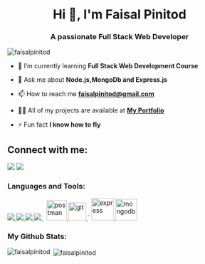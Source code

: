 <h1 align="center">Hi 👋, I'm Faisal Pinitod</h1>
<h3 align="center">A passionate Full Stack Web Developer</h3>

<p align="left"> <img src="https://komarev.com/ghpvc/?username=faisalpinitod&label=Profile%20views&color=0e75b6&style=flat" alt="faisalpinitod" /> </p>

- 🌱 I’m currently learning **Full Stack Web Development Course**

- 💬 Ask me about **Node.js,MongoDb and Express.js**

- 📫 How to reach me **[faisalpinitod@gmail.com](https://faisalpinitod@gmail.com)**

- 👨‍💻 All of my projects are available at  **[My Portfolio](https://faisalpinitod.github.io/)**

- ⚡ Fun fact **I know how to fly**

## Connect with me:
<p align="left">

<a href = "https://www.linkedin.com/in/faisal-pinitod-41b0671ba/"><img src="https://img.icons8.com/fluent/48/000000/linkedin.png"/></a>
<a href = "https://twitter.com/iam_faisal17"><img src="https://img.icons8.com/fluent/48/000000/twitter.png"/></a>
<!-- <a href = "https://www.instagram.com/iam_faisal17/"><img src="https://img.icons8.com/fluent/48/000000/instagram-new.png"/></a> -->
</p>

<h3 align="left">Languages and Tools:</h3>

<p align="left">
    <a href="https://developer.mozilla.org/en-US/docs/Web/JavaScript" target="_blank"> <img src="https://img.icons8.com/color/48/000000/javascript.png"/> </a>
    <a href="https://www.w3.org/html/" target="_blank"> <img src="https://img.icons8.com/color/48/000000/html-5.png"/> </a>
    <a href="https://www.w3schools.com/css/" target="_blank"> <img src="https://img.icons8.com/color/48/000000/css3.png"/> </a>
    <a style="padding-right:8px;" href="https://nodejs.org" target="_blank"> <img src="https://img.icons8.com/color/48/000000/nodejs.png"/> </a>
    <a href="https://postman.com" target="_blank"> <img src="https://www.vectorlogo.zone/logos/getpostman/getpostman-icon.svg" alt="postman" width="45" height="45"/> </a> 
  <a href="https://git-scm.com/" target="_blank" rel="noreferrer"> <img src="https://www.vectorlogo.zone/logos/git-scm/git-scm-icon.svg" alt="git" width="40" height="40"/> </a>`
   <a href="https://expressjs.com" target="_blank"> <img src="https://www.mementotech.in/assets/images/icons/express.png" alt="express" width="50" height="50"/> </a>
  <a href="https://www.mongodb.com/" target="_blank"> <img src="https://www.mongodb.com/community/forums/uploads/default/original/3X/0/1/01d4259c8928db8d3f2370429391688f8622654d.png" alt="mongodb" width="48" height="48"/> </a>
</p>

<h3 align="left">My Github Stats:</h3>
<p align="left">
<p><img align="left" src="https://github-readme-stats.vercel.app/api/top-langs?username=faisalpinitod&show_icons=true&locale=en&layout=compact" alt="faisalpinitod" /></p>

<p>&nbsp;<img align="center" src="https://github-readme-stats.vercel.app/api?username=faisalpinitod&show_icons=true&locale=en" alt="faisalpinitod" /></p>

<p><img align="center" src=""https://github-readme-streak-stats.herokuapp.com/?user=faisalpinitod" &"alt="faisalpinitod" /></p>


